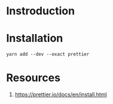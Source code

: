 # Instroduction

# Installation

```shell
yarn add --dev --exact prettier
```

# Resources

1. https://prettier.io/docs/en/install.html
